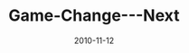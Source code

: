 ---
layout: music 
title: "Game-Change---Next"
series: "Game Change"
date: 2010-11-12 
description: "Brian Tome talks about the opportunity that is before us."
audio: "http://s3.amazonaws.com/crossroadsaudiomessages/gamechange05.mp3"
audio-duration: "47:28"
src: "http://www.crossroads.net/players/media/mediumHz/GameChange_190x110.jpg"
---